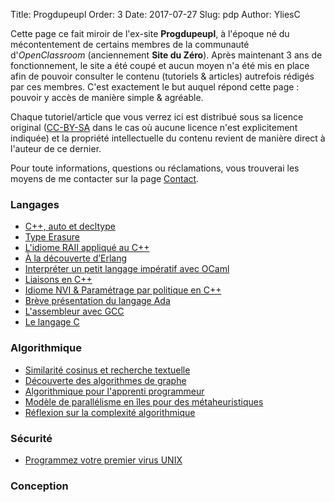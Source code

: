 Title: Progdupeupl
Order: 3
Date: 2017-07-27
Slug: pdp
Author: YliesC

Cette page ce fait miroir de l'ex-site **Progdupeupl**, à l'époque né du mécontentement de certains membres de la communauté d'*OpenClassroom* (anciennement **Site du Zéro**). Après maintenant 3 ans de fonctionnement, le site a été coupé et aucun moyen n'a été mis en place afin de pouvoir consulter le contenu (tutoriels & articles) autrefois rédigés par ces membres.
C'est exactement le but auquel répond cette page : pouvoir y accès de manière simple & agréable.

Chaque tutoriel/article que vous verrez ici est distribué sous sa licence original ([CC-BY-SA](https://creativecommons.org/licenses/by-sa/4.0/deed.fr) dans le cas où aucune licence n'est explicitement indiquée) et la propriété intellectuelle du contenu revient de manière direct à l'auteur de ce dernier.

Pour toute informations, questions ou réclamations, vous trouverai les moyens de me contacter sur la page [Contact](../contact).

### Langages

  * [C++, auto et decltype](langage/c-auto-et-decltype)
  * [Type Erasure](langage/type-erasure)
  * [L'idiome RAII appliqué au C++](langage/lidiome-raii-applique-au-c)
  * [À la découverte d’Erlang](langage/a-la-decouverte-derlang)
  * [Interpréter un petit langage impératif avec OCaml](langage/interpreter-un-petit-langage-imperatif-avec-ocaml)
  * [Liaisons en C++](langage/liaisons-en-c)
  * [Idiome NVI & Paramétrage par politique en C++](langage/idiome-nvi-parametrage-par-politique-en-c)
  * [Brève présentation du langage Ada](langage/breve-presentation-du-langage-ada)
  * [L'assembleur avec GCC](langage/lassembleur-avec-gcc)
  * [Le langage C](langage/le-langage-c)

### Algorithmique

  * [Similarité cosinus et recherche textuelle](algorithmique/similarite-cosinus-et-recherche-textuelle)
  * [Découverte des algorithmes de graphe](algorithmique/decouverte-des-algorithmes-de-graphe)
  * [Algorithmique pour l'apprenti programmeur](algorithmique/algorithmique-pour-lapprenti-programmeur)
  * [Modèle de parallélisme en îles pour des métaheuristiques](algorithmique/modele-de-parallelisme-en-iles-pour-des-metaheuristiques)
  * [Réflexion sur la complexité algorithmique](algorithmique/reflexion-sur-la-complexite-algorithmique)

### Sécurité

  * [Programmez votre premier virus UNIX](securite/programmez-votre-premier-virus-unix)

### Conception

